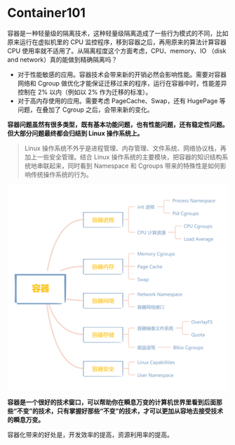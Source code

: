 # Container101

容器是一种轻量级的隔离技术，这种轻量级隔离造成了一些行为模式的不同，比如原来运行在虚拟机里的 CPU 监控程序，移到容器之后，再用原来的算法计算容器 CPU 使用率就不适用了。从隔离程度这个方面考虑，CPU、memory、IO （disk and network）真的能做到精确隔离吗？

- 对于性能敏感的应用。容器技术会带来新的开销必然会影响性能。需要对容器网络和 Cgroup 做优化才能保证迁移过来的程序，运行在容器中时，性能差异控制在 2% 以内（例如以 2% 作为迁移的标准）。
- 对于高内存使用的应用。需要考虑 PageCache、Swap，还有 HugePage 等问题，在叠加了 Cgroup 之后，会带来新的变化。

**容器问题虽然有很多类型，既有基本功能问题，也有性能问题，还有稳定性问题。但大部分问题最终都会归结到 Linux 操作系统上。**

> Linux 操作系统不外乎是进程管理、内存管理、文件系统、网络协议栈，再加上一些安全管理。结合 Linux 操作系统的主要模块，把容器的知识结构系统地串联起来，同时看到 Namespace 和 Cgroups 带来的特殊性是如何影响传统操作系统的行为。

![容器](resources/%E5%AE%B9%E5%99%A8.png)

**容器是一个很好的技术窗口，可以帮助你在瞬息万变的计算机世界里看到后面那些“不变”的技术，只有掌握好那些“不变”的技术，才可以更加从容地去接受技术的瞬息万变。**

容器化带来的好处是，开发效率的提高，资源利用率的提高。

